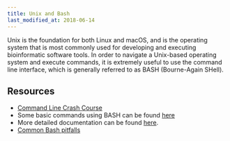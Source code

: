 ```yaml
---
title: Unix and Bash
last_modified_at: 2018-06-14
---
```


Unix is the foundation for both Linux and macOS, and is the operating system
that is most commonly used for developing and executing bioinformatic software
tools. In order to navigate a Unix-based operating system and execute commands,
it is extremely useful to use the command line interface, which is generally
referred to as BASH (Bourne-Again SHell).

## Resources
- [Command Line Crash Course](https://learnpythonthehardway.org/book/appendixa.html)
- Some basic commands using BASH can be found [here](https://whatbox.ca/wiki/Bash_Shell_Commands)
- More detailed documentation can be found [here](http://tldp.org/HOWTO/Bash-Prog-Intro-HOWTO.html).
- [Common Bash pitfalls](http://mywiki.wooledge.org/BashPitfalls)
